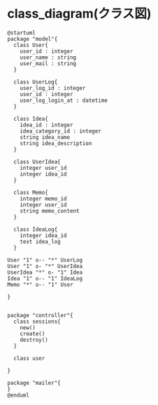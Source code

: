 # class_diagram(クラス図)```@startumlpackage "model"{  class User{    user_id : integer    user_name : string    user_mail : string  }  class UserLog{    user_log_id : integer    user_id : integer    user_log_login_at : datetime  }  class Idea{    idea_id : integer    idea_category_id : integer    string idea_name    string idea_description  }  class UserIdea{    integer user_id    integer idea_id  }  class Memo{    integer memo_id    integer user_id    string memo_content  }  class IdeaLog{    integer idea_id    text idea_log  }User "1" o-- "*" UserLogUser "1" o- "*" UserIdeaUserIdea "*" o- "1" IdeaIdea "1" o-- "1" IdeaLogMemo "*" o-- "1" User}package "controller"{  class sessions{    new()    create()    destroy()  }  class user}package "mailer"{}@enduml```